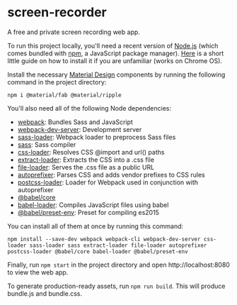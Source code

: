 # screen-recorder
A free and private screen recording web app.

To run this project locally, you'll need a recent version of [Node.js](https://nodejs.org) (which comes bundled with [npm](https://www.npmjs.com), a JavaScript package manager). [Here](https://linuxize.com/post/how-to-install-node-js-on-ubuntu-18.04) is a short little guide on how to install it if you are unfamiliar (works on Chrome OS).

Install the necessary [Material Design](https://material.io) components by running the following command in the project directory:

    npm i @material/fab @material/ripple
    
You'll also need all of the following Node dependencies:
* [webpack](https://www.npmjs.com/package/webpack): Bundles Sass and JavaScript
* [webpack-dev-server](https://www.npmjs.com/package/webpack-dev-server): Development server
* [sass-loader](https://www.npmjs.com/package/sass-loader): Webpack loader to preprocess Sass files
* [sass](https://www.npmjs.com/package/sass): Sass compiler
* [css-loader](https://www.npmjs.com/package/css-loader): Resolves CSS @import and url() paths
* [extract-loader](https://github.com/peerigon/extract-loader): Extracts the CSS into a .css file
* [file-loader](https://github.com/webpack-contrib/file-loader): Serves the .css file as a public URL
* [autoprefixer](https://www.npmjs.com/package/autoprefixer): Parses CSS and adds vendor prefixes to CSS rules
* [postcss-loader](https://github.com/postcss/postcss-loader): Loader for Webpack used in conjunction with autoprefixer
* [@babel/core](https://www.npmjs.com/package/@babel/core)
* [babel-loader](https://www.npmjs.com/package/babel-loader): Compiles JavaScript files using babel
* [@babel/preset-env](https://www.npmjs.com/package/@babel/preset-env): Preset for compiling es2015

You can install all of them at once by running this command:

    npm install --save-dev webpack webpack-cli webpack-dev-server css-loader sass-loader sass extract-loader file-loader autoprefixer postcss-loader @babel/core babel-loader @babel/preset-env
    
Finally, run `npm start` in the project directory and open http://localhost:8080 to view the web app.

To generate production-ready assets, run `npm run build`. This will produce bundle.js and bundle.css.
